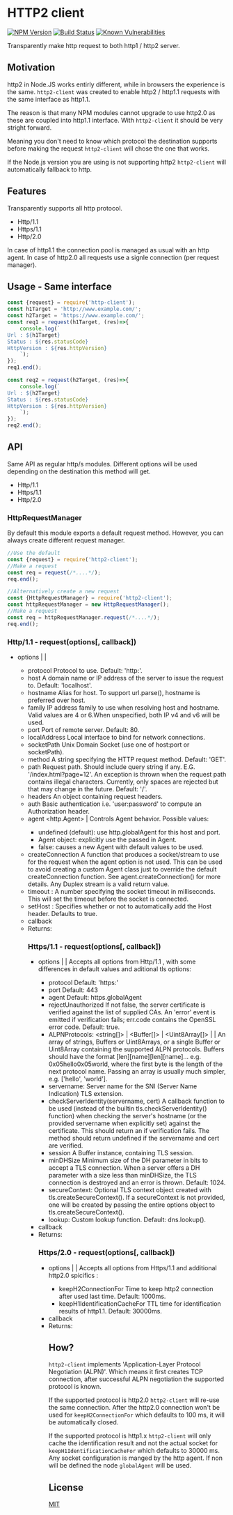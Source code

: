 # HTTP2 client

[![NPM Version][npm-image]][npm-url]
[![Build Status][travis-image]][travis-url]
[![Known Vulnerabilities][snyk-image]][snyk-url]

Transparently make http request to both http1 / http2 server.

## Motivation
http2 in Node.JS works entirly different, while in browsers the experience is the same.
`http2-client` was created to enable http2 / http1.1 requests with the same interface as http1.1.

The reason is that many NPM modules cannot upgrade to use http2.0 as these are coupled into http1.1 interface.
With `http2-client` it should be very stright forward.

Meaning you don't need to know which protocol the destination supports before making the request `http2-client` will chose the one that works.

If the Node.js version you are using is not supporting http2 `http2-client` will automatically fallback to http.

## Features
Transparently supports all http protocol.
  * Http/1.1
  * Https/1.1
  * Http/2.0

In case of http1.1 the connection pool is managed as usual with an http agent.
In case of http2.0 all requests use a signle connection (per request manager).

## Usage - Same interface
```js
const {request} = require('http-client');
const h1Target = 'http://www.example.com/';
const h2Target = 'https://www.example.com/';
const req1 = request(h1Target, (res)=>{
    console.log(`
Url : ${h1Target}
Status : ${res.statusCode}
HttpVersion : ${res.httpVersion}
    `);
});
req1.end();

const req2 = request(h2Target, (res)=>{
    console.log(`
Url : ${h2Target}
Status : ${res.statusCode}
HttpVersion : ${res.httpVersion}
    `);
});
req2.end();
```

## API
Same API as regular http/s modules.
Different options will be used depending on the destination this method will get.
  * Http/1.1
  * Https/1.1
  * Http/2.0

### HttpRequestManager
By default this module exports a default request method.
However, you can always create different request manager.
```js
//Use the default
const {request} = require('http2-client');
//Make a request
const req = request(/*....*/);
req.end();

//Alternatively create a new request
const {HttpRequestManager} = require('http2-client');
const httpRequestManager = new HttpRequestManager();
//Make a request
const req = httpRequestManager.request(/*....*/);
req.end();
``` 

### Http/1.1 - request(options[, callback])
 * options <Object> | <string> | <URL>
    * protocol <string> Protocol to use. Default: 'http:'.
    * host <string> A domain name or IP address of the server to issue the request to. Default:  'localhost'.
    * hostname <string> Alias for host. To support url.parse(), hostname is preferred over host.
    * family <number> IP address family to use when resolving host and hostname. Valid values are 4 or 6.When unspecified, both IP v4 and v6 will be used.
    * port <number> Port of remote server. Default: 80.
    * localAddress <string> Local interface to bind for network connections.
    * socketPath <string> Unix Domain Socket (use one of host:port or socketPath).
    * method <string> A string specifying the HTTP request method. Default: 'GET'.
    * path <string> Request path. Should include query string if any. E.G. '/index.html?page=12'. An exception is thrown when the request path contains illegal characters. Currently, only spaces are rejected but that may change in the future. Default: '/'.
    * headers <Object> An object containing request headers.
    * auth <string> Basic authentication i.e. 'user:password' to compute an Authorization header.
    * agent <http.Agent> | <boolean> Controls Agent behavior. Possible values:
       * undefined (default): use http.globalAgent for this host and port.
       * Agent object: explicitly use the passed in Agent.
       * false: causes a new Agent with default values to be used.
    * createConnection <Function> A function that produces a socket/stream to use for the request when the agent option is not used. This can be used to avoid creating a custom Agent class just to override the default createConnection function. See agent.createConnection() for more details. Any Duplex stream is a valid return value.
    * timeout <number>: A number specifying the socket timeout in milliseconds. This will set the timeout before the socket is connected.
    * setHost <boolean>: Specifies whether or not to automatically add the Host header. Defaults to true.
  * callback <Function>
  * Returns: <HTTP2OutgoingMessage>

### Https/1.1 - request(options[, callback])
 * options <Object> | <string> | <URL> Accepts all options from Http/1.1 , with some differences in default values and aditional tls options:
    * protocol Default: 'https:'
    * port Default: 443
    * agent Default: https.globalAgent
    * rejectUnauthorized <boolean> If not false, the server certificate is verified against the list of supplied CAs. An 'error' event is emitted if verification fails; err.code contains the OpenSSL error code. Default: true.
    * ALPNProtocols: <string[]> | <Buffer[]> | <Uint8Array[]> | <Buffer> | <Uint8Array> An array of strings, Buffers or Uint8Arrays, or a single Buffer or Uint8Array containing the supported ALPN protocols. Buffers should have the format [len][name][len][name]... e.g. 0x05hello0x05world, where the first byte is the length of the next protocol name. Passing an array is usually much simpler, e.g. ['hello', 'world'].
    * servername: <string> Server name for the SNI (Server Name Indication) TLS extension.
    * checkServerIdentity(servername, cert) <Function> A callback function to be used (instead of the builtin tls.checkServerIdentity() function) when checking the server's hostname (or the provided servername when explicitly set) against the certificate. This should return an <Error> if verification fails. The method should return undefined if the servername and cert are verified.
    * session <Buffer> A Buffer instance, containing TLS session.
    * minDHSize <number> Minimum size of the DH parameter in bits to accept a TLS connection. When a server offers a DH parameter with a size less than minDHSize, the TLS connection is destroyed and an error is thrown. Default: 1024.
    * secureContext: Optional TLS context object created with tls.createSecureContext(). If a secureContext is not provided, one will be created by passing the entire options object to tls.createSecureContext().
    * lookup: <Function> Custom lookup function. Default: dns.lookup().
 * callback <Function>
 * Returns: <HTTP2OutgoingMessage>

### Https/2.0 - request(options[, callback])
 * options <Object> | <string> | <URL> Accepts all options from Https/1.1 and additional http2.0 spicifics :
    * keepH2ConnectionFor <number> Time to keep http2 connection after used last time. Default: 1000ms.
    * keepH1IdentificationCacheFor <number> TTL time for identification results of http1.1. Default: 30000ms.
 * callback <Function>
 * Returns: <HTTP2OutgoingMessage>

## How?
`http2-client` implements 'Application-Layer Protocol Negotiation (ALPN)'.
Which means it first creates TCP connection, after successful ALPN negotiation the supported protocol is known.

If the supported protocol is http2.0 `http2-client` will re-use the same connection.
After the http2.0 connection won't be used for `keepH2ConnectionFor` which defaults to 100 ms, it will be automatically closed.

If the supported protocol is http1.x `http2-client` will only cache the identification result and not the actual socket for `keepH1IdentificationCacheFor` which defaults to 30000 ms.
Any socket configuration is manged by the http agent.
If non will be defined the node `globalAgent` will be used. 


## License

  [MIT](LICENSE)

[npm-image]: https://img.shields.io/npm/v/http2-client.svg
[npm-url]: https://npmjs.org/package/http2-client
[travis-image]: https://img.shields.io/travis/hisco/http2-client/master.svg?style=flat-square
[travis-url]: https://travis-ci.org/hisco/http2-client
[snyk-image]: https://snyk.io/test/github/hisco/http2-client/badge.svg?targetFile=package.json
[snyk-url]: https://snyk.io/test/github/hisco/http2-client/badge.svg?targetFile=package.json